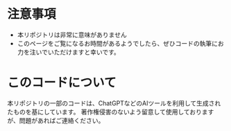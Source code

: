 # 注意事項

- 本リポジトリは非常に意味がありません
- このページをご覧になるお時間があるようでしたら、ぜひコードの執筆にお力を注いでいただけますと幸いです。

# このコードについて
本リポジトリの一部のコードは、ChatGPTなどのAIツールを利用して生成されたものを基にしています。
著作権侵害のないよう留意して使用しておりますが、問題があればご連絡ください。

